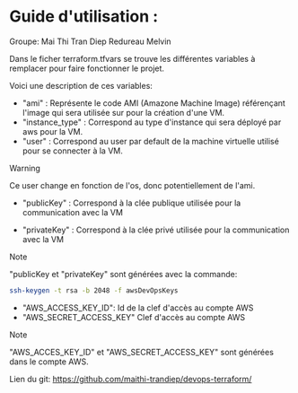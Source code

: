 # Guide d'utilisation : 
Groupe: 
Mai Thi Tran Diep
Redureau Melvin


Dans le ficher terraform.tfvars se trouve les différentes variables à remplacer pour faire fonctionner le projet. 

Voici une description de ces variables:

- "ami" : Représente le code AMI (Amazone Machine Image) référençant l'image qui sera utilisée sur pour la création d'une VM.
- "instance_type" : Correspond au type d'instance qui sera déployé par aws pour la VM. 
- "user" : Correspond au user par default de la machine virtuelle utilisé pour se connecter à la VM.
>[!WARNING]
> Ce user change en fonction de l'os, donc potentiellement de l'ami.

- "publicKey" : Correspond à la clée publique utilisée pour la communication avec la VM

- "privateKey" : Correspond à la clée privé utilisée pour la communication avec la VM 

>[!NOTE]
> "publicKey et "privateKey" sont générées avec la commande:
```sh
ssh-keygen -t rsa -b 2048 -f awsDevOpsKeys
``` 

- "AWS_ACCESS_KEY_ID": Id de la clef d'accès au compte AWS
- "AWS_SECRET_ACCESS_KEY" Clef d'accès au compte AWS
>[!NOTE]
> "AWS_ACCES_KEY_ID" et "AWS_SECRET_ACCESS_KEY" sont générées dans le compte AWS.


Lien du git: https://github.com/maithi-trandiep/devops-terraform/

